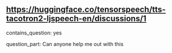 ## https://huggingface.co/tensorspeech/tts-tacotron2-ljspeech-en/discussions/1

contains_question: yes

question_part: Can anyone help me out with this